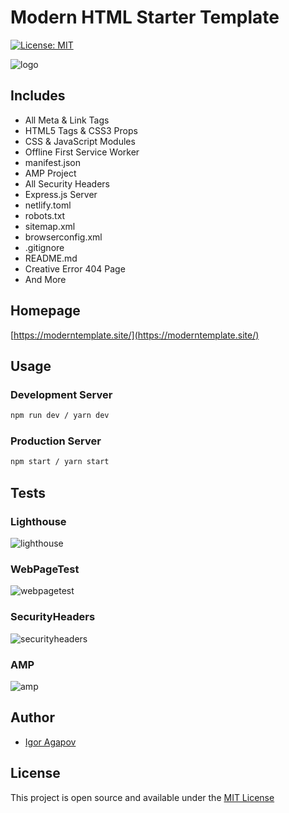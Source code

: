 # Modern HTML Starter Template

[![License: MIT](https://img.shields.io/badge/License-MIT-blue.svg)](https://opensource.org/licenses/MIT)

![logo](https://moderntemplate.site/img/logo.png)

## Includes

- All Meta & Link Tags
- HTML5 Tags & CSS3 Props
- CSS & JavaScript Modules
- Offline First Service Worker
- manifest.json
- AMP Project
- All Security Headers
- Express.js Server
- netlify.toml
- robots.txt
- sitemap.xml
- browserconfig.xml
- .gitignore
- README.md
- Creative Error 404 Page
- And More

## Homepage

[https://moderntemplate.site/](https://moderntemplate.site/)

## Usage

### Development Server

```bash
npm run dev / yarn dev
```

### Production Server

```bash
npm start / yarn start
```

## Tests

### Lighthouse

![lighthouse](https://moderntemplate.site/img/lighthouse.png)

### WebPageTest

![webpagetest](https://moderntemplate.site/img/webpagetest.png)

### SecurityHeaders

![securityheaders](https://moderntemplate.site/img/securityheaders.png)

### AMP

![amp](https://moderntemplate.site/img/amp.png)

## Author

- [Igor Agapov](https://github.com/harryheman)

## License

This project is open source and available under the [MIT License](LICENSE)